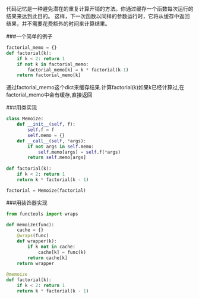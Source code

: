 代码记忆是一种避免潜在的重复计算开销的方法。你通过缓存一个函数每次运行的结果来达到此目的。 
这样，下一次函数以同样的参数运行时，它将从缓存中返回结果，并不需要花费额外的时间来计算结果。

###一个简单的例子
```python
factorial_memo = {}
def factorial(k):
    if k < 2: return 1
    if not k in factorial_memo:
        factorial_memo[k] = k * factorial(k-1)
    return factorial_memo[k]
```
通过factorial_memo这个dict来缓存结果.计算factorial(k)如果k已经计算过,在factorial_memo中会有缓存,直接返回

###用类实现
```python
class Memoize:
    def __init__(self, f):
        self.f = f
        self.memo = {}
    def __call__(self, *args):
        if not args in self.memo:
            self.memo[args] = self.f(*args)
        return self.memo[args]
        
def factorial(k):
    if k < 2: return 1
    return k * factorial(k - 1)

factorial = Memoize(factorial)
```
###用装饰器实现
```python
from functools import wraps

def memoize(func):
    cache = {}
    @wraps(func)
    def wrapper(k):
        if k not in cache:
            cache[k] = func(k)
        return cache[k]
    return wrapper
 
@memoize
def factorial(k):
    if k < 2: return 1
    return k * factorial(k - 1)
```
